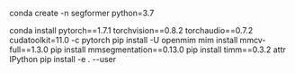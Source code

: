 conda create -n segformer python=3.7

conda install pytorch==1.7.1 torchvision==0.8.2 torchaudio==0.7.2 cudatoolkit=11.0 -c pytorch
pip install -U openmim
mim install mmcv-full==1.3.0
pip install mmsegmentation==0.13.0
pip install timm==0.3.2 attr IPython
pip install -e . --user
